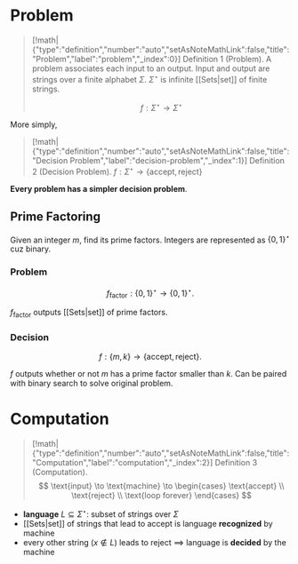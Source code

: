 # Problem

> [!math|{"type":"definition","number":"auto","setAsNoteMathLink":false,"title":"Problem","label":"problem","_index":0}] Definition 1 (Problem).
> A problem associates each input to an output. Input and output are strings over a finite alphabet $\Sigma^{}$. $\Sigma^{\star}$ is infinite [[Sets|set]] of finite strings.
> 
> $$
> f:\Sigma ^{\star} \to \Sigma^{\star}
> $$

More simply,

> [!math|{"type":"definition","number":"auto","setAsNoteMathLink":false,"title":"Decision Problem","label":"decision-problem","_index":1}] Definition 2 (Decision Problem).
> $f:\Sigma^{\star} \to \{ \text{accept}, \text{reject} \}$

**Every problem has a simpler decision problem**.

## Prime Factoring

Given an integer $m$, find its prime factors. Integers are represented as $\{ 0,1 \}^{\star}$ cuz binary.

### Problem

$$
f_{\text{factor}}:\{ 0,1 \}^{\star}\to \{ 0,1 \}^{\star}.
$$

$f_{\text{factor}}$ outputs [[Sets|set]] of prime factors.

### Decision

$$
f:\{ m,k \}\to \{ \text{accept}, \text{reject} \}.
$$

$f$ outputs whether or not $m$ has a prime factor smaller than $k$. Can be paired with binary search to solve original problem.

# Computation

> [!math|{"type":"definition","number":"auto","setAsNoteMathLink":false,"title":"Computation","label":"computation","_index":2}] Definition 3 (Computation).
> $$
> \text{input} \to \text{machine} \to \begin{cases}
> \text{accept} \\
> \text{reject} \\
> \text{loop forever}
> \end{cases}
> $$

- **language** $L \subseteq \Sigma^{\star}$: subset of strings over $\Sigma^{}$
- [[Sets|set]] of strings that lead to accept is language **recognized** by machine
- every other string ($x \notin L$) leads to reject $\implies$ language is **decided** by the machine